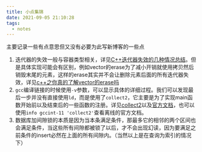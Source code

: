 ```yaml
---
title: 小点集锦
date: 2021-09-05 21:10:28
tags:
  - notes
---
```


主要记录一些有点意思但又没有必要为此写新博客的一些点

1. 迭代器的失效一般与容器类型相关，详见[C++迭代器失效的几种情况总结](https://www.cnblogs.com/fnlingnzb-learner/p/9300073.html)。但是具体实现可能会有区别，例如vector的erase为了减小开销就使用拷贝然后销毁末尾的元素，这样的erase其实并不会让删除元素后面的所有迭代器失效，详见[c++之你真的了解vector的erase吗](https://www.cnblogs.com/chaohacker/p/13024357.html)
2. `gcc`编译链接的时候使用`-v`参数，可以显示具体的详细过程。我们可以发现最后一步并没有直接使用`ld`，而是使用了`collect2`，它主要是为了实现main函数开始前以及结束后的一些函数的注册。详见[collect2](http://www.wanglianghome.org/2011/04/14/collect2/)以及[官方文档](https://gcc.gnu.org/onlinedocs/gccint/Collect2.html)，也可以使用`info gccint-11 'collect2'`查看离线的官方文档。
3. 数据库加间隙锁的本质是因为当本条满足条件，那最多它的相邻的两个区间也会满足条件，当这些所有间隙都被锁了以后，才不会出现幻读，因为要满足之前条件的insert必然在上面的所有间隙内。（当然以上是在查询为索引的情况下）

